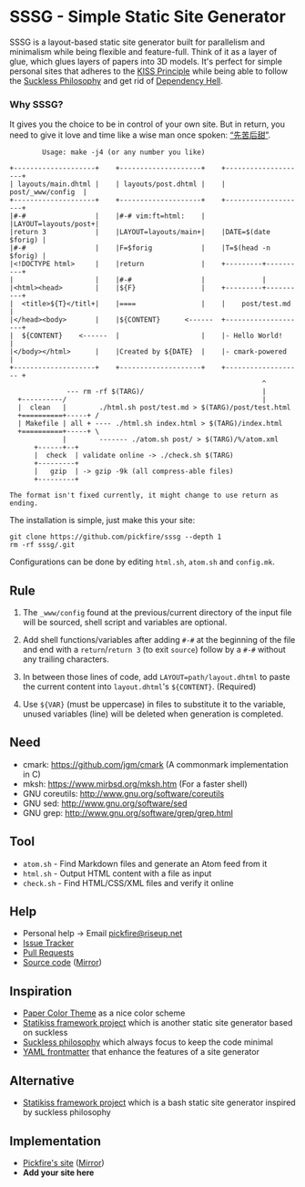 SSSG - Simple Static Site Generator
===================================

SSSG is a layout-based static site generator built for parallelism and minimalism while being flexible and feature-full. Think of it as a layer of glue, which glues layers of papers into 3D models. It's perfect for simple personal sites that adheres to the [KISS Principle][0] while being able to follow the [Suckless Philosophy][1] and get rid of [Dependency Hell][2].

[0]: https://en.wikipedia.org/wiki/KISS_principle
[1]: http://suckless.org/philosophy
[2]: https://en.wikipedia.org/wiki/Dependency_hell

### Why SSSG?

It gives you the choice to be in control of your own site. But in return, you need to give it love and time like a wise man once spoken: [“先苦后甜”][3].

[3]: http://www.zdic.net/sousuo/?q=%E5%85%88%E8%8B%A6%E5%90%8E%E7%94%9C


            Usage: make -j4 (or any number you like)

    +--------------------+    +--------------------+    +--------------------+
    | layouts/main.dhtml |    | layouts/post.dhtml |    |  post/_www/config  |
    +--------------------+    +--------------------+    +--------------------+
    |#-#                 |    |#-# vim:ft=html:    |    |LAYOUT=layouts/post+|
    |return 3            |    |LAYOUT=layouts/main+|    |DATE=$(date $forig) |
    |#-#                 |    |F=$forig            |    |T=$(head -n $forig) |
    |<!DOCTYPE html>     |    |return              |    +---------+----------+
    |                    |    |#-#                 |              |
    |<html><head>        |    |${F}                |    +---------+----------+
    |  <title>${T}</titl+|    |====                |    |    post/test.md    |
    |</head><body>       |    |${CONTENT}      <------  +--------------------+
    |  ${CONTENT}    <------  |                    |    |- Hello World!      |
    |</body></html>      |    |Created by ${DATE}  |    |- cmark-powered     |
    +--------------------+    +--------------------+    +------------------- +
                                                                  ^
                  --- rm -rf $(TARG)/                             |
      +----------/                                                |
      |  clean   |        ./html.sh post/test.md > $(TARG)/post/test.html
      +==========+-----+ /
      | Makefile | all + ---- ./html.sh index.html > $(TARG)/index.html
      +==========+-----+ \
                 |        ------- ./atom.sh post/ > $(TARG)/%/atom.xml
          +------+--+
          |  check  | validate online -> ./check.sh $(TARG)
          +---------+
          |   gzip  | -> gzip -9k (all compress-able files)
          +---------+
    
    The format isn't fixed currently, it might change to use return as ending.

The installation is simple, just make this your site:
```fish
git clone https://github.com/pickfire/sssg --depth 1
rm -rf sssg/.git
```
Configurations can be done by editing `html.sh`, `atom.sh` and `config.mk`.

Rule
----

1. The `_www/config` found at the previous/current directory of the input file
   will be sourced, shell script and variables are optional.

2. Add shell functions/variables after adding `#-#` at the beginning of the file
   and end with a `return`/`return 3` (to exit `source`) follow by a `#-#`
   without any trailing characters.

3. In between those lines of code, add `LAYOUT=path/layout.dhtml` to paste the
   current content into `layout.dhtml`'s `${CONTENT}`. (Required)

4. Use `${VAR}` (must be uppercase) in files to substitute it to the variable,
   unused variables (line) will be deleted when generation is completed.

Need
----
* cmark: <https://github.com/jgm/cmark> (A commonmark implementation in C)
* mksh: <https://www.mirbsd.org/mksh.htm> (For a faster shell)
* GNU coreutils: <http://www.gnu.org/software/coreutils>
* GNU sed: <http://www.gnu.org/software/sed>
* GNU grep: <http://www.gnu.org/software/grep/grep.html>

Tool
----
- `atom.sh` - Find Markdown files and generate an Atom feed from it
- `html.sh` - Output HTML content with a file as input
- `check.sh` - Find HTML/CSS/XML files and verify it online

Help
----
- Personal help -> Email pickfire@riseup.net
- [Issue Tracker](https://github.com/pickfire/sssg/issues)
- [Pull Requests](https://github.com/pickfire/sssg/pulls)
- [Source code](http://git.pickfire.wha.la/sssg) ([Mirror](https://github.com/pickfire/sssg))

Inspiration
-----------
* [Paper Color Theme](https://github.com/NLKNguyen/papercolor-theme) as a nice
  color scheme
* [Statikiss framework project](https://github.com/moebiuseye/skf) which is
  another static site generator based on suckless
* [Suckless philosophy](http://suckless.org) which always focus to keep the
  code minimal
* [YAML frontmatter](https://jekyllrb.com/docs/frontmatter/) that enhance the
  features of a site generator

Alternative
-----------
* [Statikiss framework project](https://github.com/moebiuseye/skf) which is
  a bash static site generator inspired by suckless philosophy

Implementation
--------------
* [Pickfire's site](http://pickfire.wha.la/) ([Mirror](http://pickfire.github.io/))
* **Add your site here**
